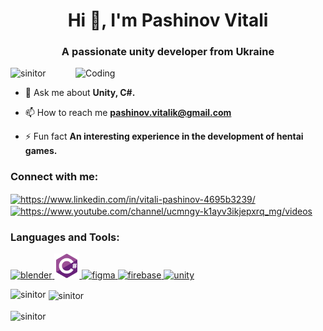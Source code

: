 <h1 align="center">Hi 👋, I'm Pashinov Vitali</h1>
<h3 align="center">A passionate unity developer from Ukraine</h3>
 
<img align="right" alt = "Coding" width="400" src="https://cdn.dribbble.com/users/1162077/screenshots/3895488/writer.gif">

<p align="left"> <img src="https://komarev.com/ghpvc/?username=sinitor&label=Profile%20views&color=0e75b6&style=flat" alt="sinitor" /> </p>

- 💬 Ask me about **Unity, C#.**

- 📫 How to reach me **pashinov.vitalik@gmail.com**

- ⚡ Fun fact **An interesting experience in the development of hentai games.**

<h3 align="left">Connect with me:</h3>
<p align="left">
<a href="https://linkedin.com/in/https://www.linkedin.com/in/vitali-pashinov-4695b3239/" target="blank"><img align="center" src="https://raw.githubusercontent.com/rahuldkjain/github-profile-readme-generator/master/src/images/icons/Social/linked-in-alt.svg" alt="https://www.linkedin.com/in/vitali-pashinov-4695b3239/" height="30" width="40" /></a>
<a href="https://www.youtube.com/c/https://www.youtube.com/channel/ucmngy-k1ayv3ikjepxrq_mg/videos" target="blank"><img align="center" src="https://raw.githubusercontent.com/rahuldkjain/github-profile-readme-generator/master/src/images/icons/Social/youtube.svg" alt="https://www.youtube.com/channel/ucmngy-k1ayv3ikjepxrq_mg/videos" height="30" width="40" /></a>
</p>

<h3 align="left">Languages and Tools:</h3>
<p align="left"> <a href="https://www.blender.org/" target="_blank" rel="noreferrer"> <img src="https://download.blender.org/branding/community/blender_community_badge_white.svg" alt="blender" width="40" height="40"/> </a> <a href="https://www.w3schools.com/cs/" target="_blank" rel="noreferrer"> <img src="https://raw.githubusercontent.com/devicons/devicon/master/icons/csharp/csharp-original.svg" alt="csharp" width="40" height="40"/> </a> <a href="https://www.figma.com/" target="_blank" rel="noreferrer"> <img src="https://www.vectorlogo.zone/logos/figma/figma-icon.svg" alt="figma" width="40" height="40"/> </a> <a href="https://firebase.google.com/" target="_blank" rel="noreferrer"> <img src="https://www.vectorlogo.zone/logos/firebase/firebase-icon.svg" alt="firebase" width="40" height="40"/> </a> <a href="https://unity.com/" target="_blank" rel="noreferrer"> <img src="https://www.vectorlogo.zone/logos/unity3d/unity3d-icon.svg" alt="unity" width="40" height="40"/> </a> </p>

<p><img align="left" src="https://github-readme-stats.vercel.app/api/top-langs?username=sinitor&show_icons=true&locale=en&layout=compact" alt="sinitor" /></p> 

<p>&nbsp;<img align="center" src="https://github-readme-stats.vercel.app/api?username=sinitor&show_icons=true&locale=en" alt="sinitor" /></p>

<p><img align="center" src="https://github-readme-streak-stats.herokuapp.com/?user=sinitor&" alt="sinitor" /></p>
